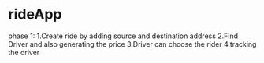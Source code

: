 # rideApp

phase 1:
1.Create ride by adding source and destination address
2.Find Driver and also generating the price
3.Driver can choose the rider
4.tracking the driver
